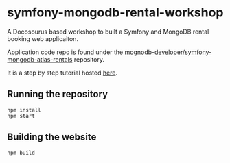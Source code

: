 # symfony-mongodb-rental-workshop
A Docosourus based workshop to built a Symfony and MongoDB rental booking web applicaiton. 

Application code repo is found under the [mognodb-developer/symfony-mongodb-atlas-rentals](https://github.com/mongodb-developer/symfony-mongodb-atlas-rentals) repository.

It is a step by step tutorial hosted [here](https://mongodb-developer.github.io/symfony-mongodb-rental-workshop/).


## Running the repository
```
npm install
npm start
```

## Building the website
```
npm build
```




